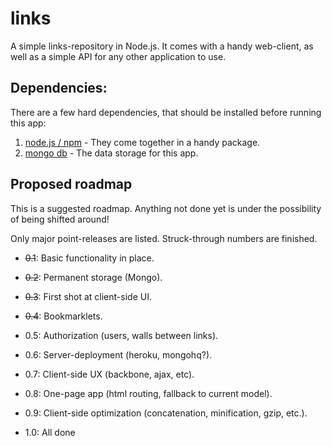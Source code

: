 links
=====

A simple links-repository in Node.js. It comes with a handy web-client, as well
as a simple API for any other application to use.


Dependencies:
-------------

There are a few hard dependencies, that should be installed before running
this app:

1. [node.js / npm](http://nodejs.org) - They come together in a handy package.
2. [mongo db](http://mongodb.org) - The data storage for this app.


Proposed roadmap
----------------

This is a suggested roadmap. Anything not done yet is under the possibility of
being shifted around!

Only major point-releases are listed. Struck-through numbers are finished.

- <s>0.1</s>: Basic functionality in place.
- <s>0.2</s>: Permanent storage (Mongo).
- <s>0.3</s>: First shot at client-side UI.
- <s>0.4</s>: Bookmarklets.
- 0.5: Authorization (users, walls between links).
- 0.6: Server-deployment (heroku, mongohq?).
- 0.7: Client-side UX (backbone, ajax, etc).
- 0.8: One-page app (html routing, fallback to current model).
- 0.9: Client-side optimization (concatenation, minification, gzip, etc.).

- 1.0: All done
